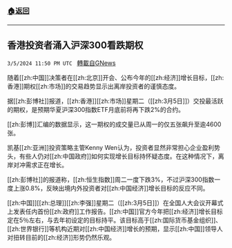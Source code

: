 ###  [:house:返回](README.md)
---


## 香港投资者涌入沪深300看跌期权
`3/5/2024 11:50 PM UTC ` [轉載自GNews](https://gnews.org/articles/2368529)

随着[[zh:中国]]决策者在[[zh:北京]]开会、公布今年的[[zh:经济]]增长目标，[[zh:香港]]期权[[zh:市场]]的交易趋势显示出离岸投资者的谨慎态度。

据[[zh:彭博社]]报道，[[zh:香港]][[zh:市场]]星期二（[[zh:3月5日]]）交投最活跃的期权，是预期华夏沪深300指数ETF月底前将再下跌2%的合约。

[[zh:彭博]]汇编的数据显示，这一期权的成交量已从周一的仅五张飙升至逾4600张。

凯基[[zh:亚洲]]投资策略主管Kenny Wen认为，投资者显然非常担心企业盈利势头，有些人仍对[[zh:中国政府]]如何实现增长目标持怀疑态度。在这种情况下，离岸对冲需求正在增长。

[[zh:彭博社]]的报道称，[[zh:恒生指数]]周二一度下跌3%，不过沪深300指数一度上涨0.8%，反映出境内外投资者对[[zh:中国经济]]增长目标的反应不同。

[[zh:中国]][[zh:总理]][[zh:李强]]星期二（[[zh:3月5日]]）在全国人大会议开幕式上发表任内首份[[zh:政府]]工作报告。[[zh:中国]]官方今年把[[zh:经济]]增长目标定在5％左右，与去年初设定的目标持平。该目标高于[[zh:国际货币基金组织]]、[[zh:世界银行]]等机构近期对[[zh:中国经济]]增长的预期，显示[[zh:中国]]领导人对扭转目前的[[zh:经济]]形势仍然乐观。
